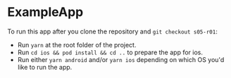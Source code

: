 # ExampleApp

To run this app after you clone the repository and `git checkout s05-r01`:

- Run `yarn` at the root folder of the project.
- Run `cd ios && pod install && cd ..` to prepare the app for ios.
- Run either `yarn android` and/or `yarn ios` depending on which OS you'd like to run the app.
